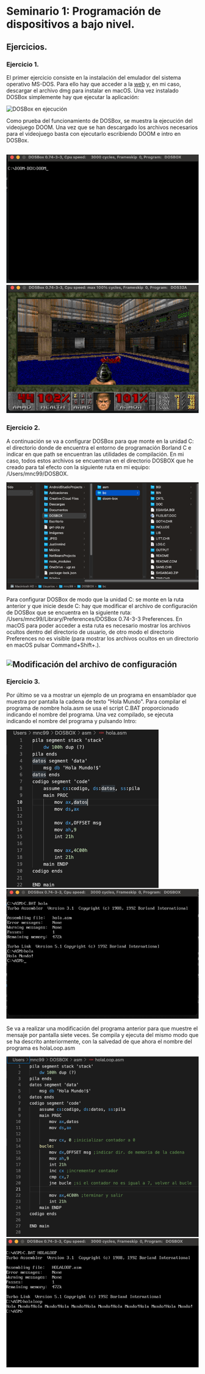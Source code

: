 # Seminario 1: Programación de dispositivos a bajo nivel.
## Ejercicios.
### Ejercicio 1.

El primer ejercicio consiste en la instalación del emulador del sistema operativo MS-DOS. Para ello hay que acceder
a la [web](http://www.dosbox.com/) y, en mi caso, descargar el archivo dmg para instalar en macOS. Una vez instalado
DOSBox simplemente hay que ejecutar la aplicación:

![DOSBox en ejecución](https://github.com/mnc99/PDIH/blob/main/S1/Ejecución-DOSBox.png?raw=true)

Como prueba del funcionamiento de DOSBox, se muestra la ejecución del videojuego DOOM. Una vez que se han descargado los
archivos necesarios para el videojuego basta con ejecutarlo escribiendo DOOM e intro en DOSBox.

![Orden para ejecutar DOOM](https://github.com/mnc99/PDIH/blob/main/S1/Comando%20para%20iniciar%20DOOM.png?raw=true)
![Jugando a DOOM](https://github.com/mnc99/PDIH/blob/main/S1/Jugando%20a%20DOOM.png?raw=true)
---
### Ejercicio 2.

A continuación se va a configurar DOSBox para que monte en la unidad C: el directorio donde de encuentra el entorno de
programación Borland C e indicar en que path se encuentran las utilidades de compilación. En mi caso, todos estos archivos
se encuentran en el directorio DOSBOX que he creado para tal efecto con la siguiente ruta en mi equipo: /Users/mnc99/DOSBOX.

![Directorio DOSBOX](https://github.com/mnc99/PDIH/blob/main/S1/Directorio%20DOSBOX.png?raw=true)

Para configurar DOSBox de modo que la unidad C: se monte en la ruta anterior y que inicie desde C: hay que modificar el archivo
de configuración de DOSBox que se encuentra en la siguiente ruta: /Users/mnc99/Library/Preferences/DOSBox 0.74-3-3 Preferences.
En macOS para poder acceder a esta ruta es necesario mostrar los archivos ocultos dentro del directorio de usuario, de otro modo
el directorio Preferences no es visible (para mostrar los archivos ocultos en un directorio en macOS pulsar Command+Shift+.).

![Modificación del archivo de configuración](https://github.com/mnc99/PDIH/blob/main/S1/Configuración%20DOSBOX.png?raw=true)
---
### Ejercicio 3.

Por último se va a mostrar un ejemplo de un programa en ensamblador que muestra por pantalla la cadena de texto
"Hola Mundo". Para compilar el programa de nombre hola.asm se usa el script C.BAT proporcionado indicando el nombre
del programa. Una vez compilado, se ejecuta indicando el nombre del programa y pulsando Intro:

![Programa hola.asm](https://github.com/mnc99/PDIH/blob/main/S1/Hola%20Mundo%20ASM.png?raw=true)
![Compilación y ejecución hola.asm](https://github.com/mnc99/PDIH/blob/main/S1/Compilar%20y%20Ejecutar%20HolaMundo.png?raw=true)

Se va a realizar una modificación del programa anterior para que muestre el mensaje por pantalla siete veces. Se compila y ejecuta
del mismo modo que se ha descrito anteriormente, con la salvedad de que ahora el nombre del programa es holaLoop.asm

![Programa holaLoop.asm](https://github.com/mnc99/PDIH/blob/main/S1/HolaLoop%20ASM.png?raw=true)
![Compilación y ejecución holaLoop.asm](https://github.com/mnc99/PDIH/blob/main/S1/Compilación%20y%20ejecución%20holaLoop.png?raw=true)

